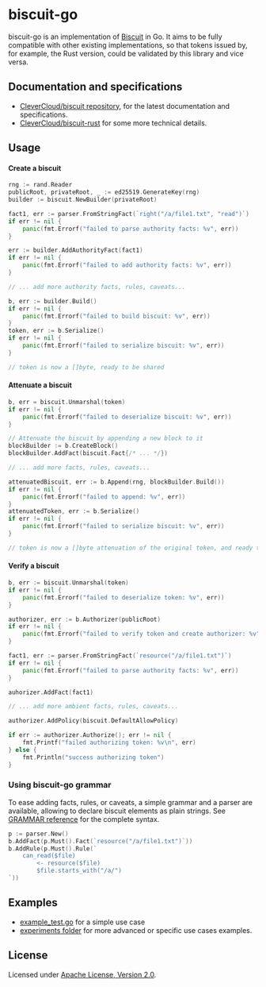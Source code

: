 
# biscuit-go

biscuit-go is an implementation of [Biscuit](https://github.com/clevercloud/biscuit) in Go. It aims to be fully compatible with other existing implementations, so that tokens issued by, for example, the Rust version, could be validated by this library and vice versa.

## Documentation and specifications

- [CleverCloud/biscuit repository](https://github.com/CleverCloud/biscuit), for the latest documentation and specifications.
- [CleverCloud/biscuit-rust](https://github.com/clevercloud/biscuit-rust) for some more technical details.

## Usage

#### Create a biscuit
```go
rng := rand.Reader
publicRoot, privateRoot, _ := ed25519.GenerateKey(rng)
builder := biscuit.NewBuilder(privateRoot)

fact1, err := parser.FromStringFact(`right("/a/file1.txt", "read")`)
if err != nil {
    panic(fmt.Errorf("failed to parse authority facts: %v", err))
}

err := builder.AddAuthorityFact(fact1)
if err != nil {
    panic(fmt.Errorf("failed to add authority facts: %v", err))
}

// ... add more authority facts, rules, caveats...

b, err := builder.Build()
if err != nil {
    panic(fmt.Errorf("failed to build biscuit: %v", err))
}
token, err := b.Serialize()
if err != nil {
    panic(fmt.Errorf("failed to serialize biscuit: %v", err))
}

// token is now a []byte, ready to be shared
```

#### Attenuate a biscuit
```go
b, err = biscuit.Unmarshal(token)
if err != nil {
    panic(fmt.Errorf("failed to deserialize biscuit: %v", err))
}

// Attenuate the biscuit by appending a new block to it
blockBuilder := b.CreateBlock()
blockBuilder.AddFact(biscuit.Fact{/* ... */})

// ... add more facts, rules, caveats...

attenuatedBiscuit, err := b.Append(rng, blockBuilder.Build())
if err != nil {
    panic(fmt.Errorf("failed to append: %v", err))
}
attenuatedToken, err := b.Serialize()
if err != nil {
    panic(fmt.Errorf("failed to serialize biscuit: %v", err))
}

// token is now a []byte attenuation of the original token, and ready to be shared
```

#### Verify a biscuit

```go
b, err := biscuit.Unmarshal(token)
if err != nil {
    panic(fmt.Errorf("failed to deserialize token: %v", err))
}

authorizer, err := b.Authorizer(publicRoot)
if err != nil {
    panic(fmt.Errorf("failed to verify token and create authorizer: %v", err))
}

fact1, err := parser.FromStringFact(`resource("/a/file1.txt")`)
if err != nil {
    panic(fmt.Errorf("failed to parse authority facts: %v", err))
}

auhorizer.AddFact(fact1)

// ... add more ambient facts, rules, caveats...

authorizer.AddPolicy(biscuit.DefaultAllowPolicy)

if err := authorizer.Authorize(); err != nil {
    fmt.Printf("failed authorizing token: %v\n", err)
} else {
    fmt.Println("success authorizing token")
}
```

### Using biscuit-go grammar

To ease adding facts, rules, or caveats, a simple grammar and a parser are available, allowing to declare biscuit elements as plain strings. See [GRAMMAR reference](./parser/GRAMMAR.md) for the complete syntax.

```go
p := parser.New()
b.AddFact(p.Must().Fact(`resource("/a/file1.txt")`))
b.AddRule(p.Must().Rule(`
    can_read($file) 
        <- resource($file)
        $file.starts_with("/a/")
`))
```

## Examples

- [example_test.go](./example_test.go) for a simple use case
- [experiments folder](./experiments) for more advanced or specific use cases examples.

## License

Licensed under [Apache License, Version 2.0](./LICENSE).

